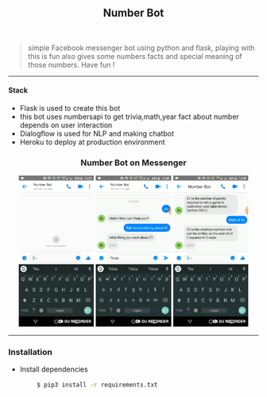 <h2 align=center> Number Bot</h2>
<div>

<br>

  >simple Facebook messenger bot using python and flask, playing with this is fun also gives some numbers facts and special meaning of those numbers. Have fun !
  
  -------------------------------
  <h4>Stack</h4>
  <ul>
  <li>Flask is used to create this bot </li>
  <li>this bot uses numbersapi to get trivia,math,year fact about number depends on user interaction</li>
 <li>Dialogflow is used for NLP and making chatbot</li>
 <li>Heroku to deploy at production environment</li>
 </ul>
</div>
<div align=center>
<h3>Number Bot on Messenger</h3>
<img width=30% src="./assets/1.gif">
<img width=30% src="./assets/2.gif">
<img width=30% src="./assets/3.gif">
  
</div>

-----------------------------------------------------------
### Installation

* Install dependencies
```sh
        $ pip3 install -r requirements.txt
```
